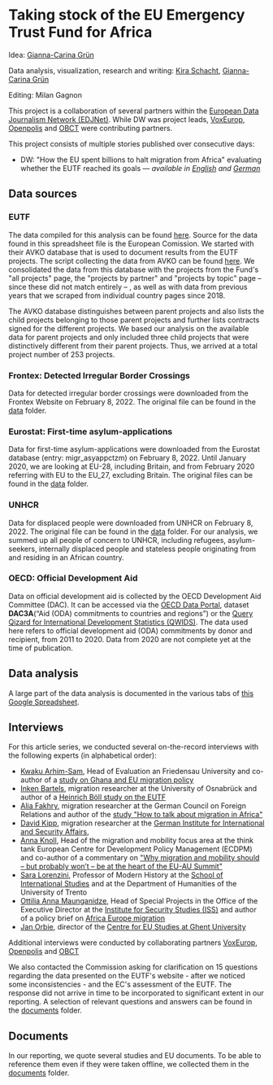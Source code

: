 # Taking stock of the EU Emergency Trust Fund for Africa

Idea: [Gianna-Carina Grün](https://twitter.com/giannagruen)

Data analysis, visualization, research and writing: [Kira Schacht](https://twitter.com/daten_drang), [Gianna-Carina Grün](https://twitter.com/giannagruen)

Editing: Milan Gagnon

This project is a collaboration of several partners within the [European Data Journalism Network (EDJNet)](https://www.europeandatajournalism.eu/). While DW was project leads, [VoxEurop](https://voxeurop.eu/en/), [Openpolis](https://www.openpolis.it/) and [OBCT](https://www.balcanicaucaso.org/eng) were contributing partners.

This project consists of multiple stories published over consecutive days:
- DW: "How the EU spent billions to halt migration from Africa" evaluating whether the EUTF reached its goals –– *available in [English](https://dw.com/a-61362906) and [German](https://dw.com/a-61443980)*
<!-- - DW: "EU uses development aid to strongarm Africa on migration" placing the EUTF in context of European development aid efforts –– *available in [English](https://dw.com/a-61375189) and [German](https://dw.com/a-)* -->
<!-- - DW: "How Germany manages EU funds in Africa" outlining the role of Germany as the EUTF's biggest state donor –– *available in [English](https://dw.com/a-61375626), [Arabic](https://p.dw.com/p/49qAg) and [German](https://dw.com/a-61443980)* -->


## Data sources

### EUTF

The data compiled for this analysis can be found [here](https://docs.google.com/spreadsheets/d/11Z49kZy0Pdx5VX7viqsWtpP9wgwCIVxXFb1amvuOqEY/edit?usp=sharing). Source for the data found in this spreadsheet file is the European Comission. We started with their AVKO database that is used to document results from the EUTF projects. The script collecting the data from AVKO can be found [here](cleaning/). We consolidated the data from this database with the projects from the Fund's "all projects" page, the "projects by partner" and "projects by topic" page – since these did not match entirely – , as well as with data from previous years that we scraped from individual country pages since 2018. 

The AVKO database distinguishes between parent projects and also lists the child projects belonging to those parent projects and further lists contracts signed for the different projects. We based our analysis on the available data for parent projects and only included three child projects that were distinctively different from their parent projects. Thus, we arrived at a total project number of 253 projects.

### Frontex: Detected Irregular Border Crossings

Data for detected irregular border crossings were downloaded from the Frontex Website on February 8, 2022. The original file can be found in the [data](data/) folder.

### Eurostat: First-time asylum-applications

Data for first-time asylum-applications were downloaded from the Eurostat database (entry: migr_asyappctzm) on February 8, 2022. Until January 2020, we are looking at EU-28, including Britain, and from February 2020 referring with EU to the EU_27, excluding Britain. The original files can be found in the [data](data/) folder.

### UNHCR

Data for displaced people were downloaded from UNHCR on February 8, 2022. The original file can be found in the [data](data/) folder. For our analysis, we summed up all people of concern to UNHCR, including refugees, asylum-seekers, internally displaced people and stateless people originating from and residing in an African country.


### OECD: Official Development Aid

Data on official development aid is collected by the OECD Development Aid Committee (DAC). It can be accessed via the [OECD Data Portal](https://stats.oecd.org/), dataset **DAC3A**(“Aid (ODA) commitments to countries and regions”) or the [Query Qizard for International Development Statistics (QWIDS)](https://stats.oecd.org/qwids/).  The data used here refers to official development aid (ODA) commitments by donor and recipient, from 2011 to 2020. Data from 2020 are not complete yet at the time of publication.



## Data analysis

A large part of the data analysis is documented in the various tabs of [this Google Spreadsheet](https://docs.google.com/spreadsheets/d/1kERNIDXJe55Gt64fiNupRA5xTpzOlZt3Cg3amr-kcyQ/edit?usp=sharing). 


## Interviews

For this article series, we conducted several on-the-record interviews with the following experts (in alphabetical order):

* [Kwaku Arhim-Sam](https://www.thh-friedensau.de/mitarbeiter/kwaku-arhin-sam/), Head of Evaluation an Friedensau University and co-author of a [study on Ghana and EU migration policy](https://dgap.org/en/research/publications/ghana-eus-migration-partner)
* [Inken Bartels](https://www.imis.uni-osnabrueck.de/en/members_staff/imis_members/bartels_inken.html), migration researcher at the University of Osnabrück and author of a [Heinrich Böll study on the EUTF](https://www.boell.de/sites/default/files/money_against_migration.pdf)
* [Alia Fakhry](https://dgap.org/en/user/26724/alia-fakhry), migration researcher at the German Council on Foreign Relations and author of the [study "How to talk about migration in Africa"](https://dgap.org/en/research/publications/how-talk-about-migration-africa) 
* [David Kipp](https://www.swp-berlin.org/en/researcher/david-kipp), migration researcher at the [German Institute for International and Security Affairs](https://www.swp-berlin.org/en/),
* [Anna Knoll](https://ecdpm.org/people/annaknoll/), Head of the migration and mobility focus area at the think tank European Centre for Development Policy Management (ECDPM)  and co-author of a commentary on ["Why migration and mobility should – but probably won’t – be at the heart of the EU-AU Summit"](https://ecdpm.org/talking-points/why-migration-mobility-should-probably-wont-be-heart-eu-au-summit/)
* [Sara Lorenzini](https://webapps.unitn.it/du/en/Persona/PER0000845/Pubblicazioni), Professor of Modern History at the [School of International Studies](https://webapps.unitn.it/du/en/StrutturaAccademica/STO0008633/Persone) and at the Department of Humanities of the University of Trento
* [Ottilia Anna Maunganidze](https://afripoli.org/profile/ottilia-anna-maunganidze), Head of Special Projects in the Office of the Executive Director at the [Institute for Security Studies (ISS)](https://issafrica.org/author/ottilia-anna-maunganidze) and author of a policy brief on [Africa Europe migration](http://issafrica.s3.amazonaws.com/site/uploads/PB-166.pdf)
* [Jan Orbie](https://www.ugent.be/ps/politiekewetenschappen/gies/en/team/professors/jan-orbie), director of the [Centre for EU Studies at Ghent University](https://www.ugent.be/ps/politiekewetenschappen/gies/en)

Additional interviews were conducted by collaborating partners [VoxEurop](https://voxeurop.eu/en/), [Openpolis](https://www.openpolis.it/) and [OBCT](https://www.balcanicaucaso.org/eng)


We also contacted the Commission asking for clarification on 15 questions regarding the data presented on the EUTF's website - after we noticed some inconsistencies - and the EC's assessment of the EUTF. The response did not arrive in time to be incorporated to significant extent in our reporting. A selection of relevant questions and answers can be found in the [documents](documents/) folder.

## Documents

In our reporting, we quote several studies and EU documents. To be able to reference them even if they were taken offline, we collected them in the [documents](documents/) folder.
